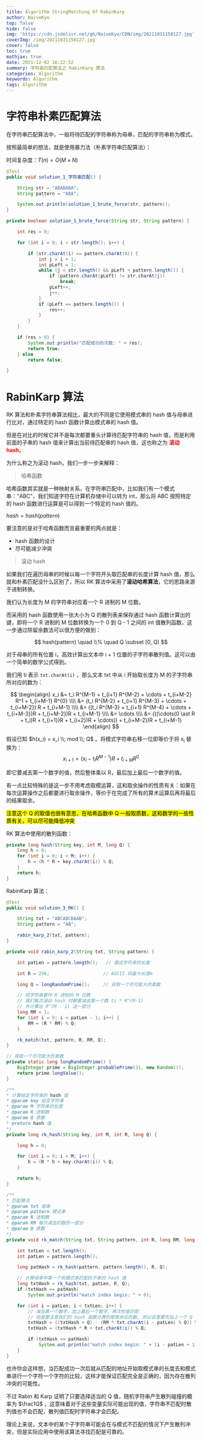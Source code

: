 ```yaml
---
title: Algorithm StringMatching Of RabinKarp
author: NaiveKyo
top: false
hide: false
img: 'https://cdn.jsdelivr.net/gh/NaiveKyo/CDN/img/20211031150127.jpg'
coverImg: /img/20211031150127.jpg
cover: false
toc: true
mathjax: true
date: 2021-12-02 16:22:52
summary: 字符串匹配算法之 RabinKarp 算法
categories: Algorithm
keywords: Algorithm
tags: Algorithm
---
```


# 字符串朴素匹配算法



在字符串匹配算法中，一般将待匹配的字符串称为母串，匹配的字符串称为模式。



按照最简单的想法，就是使用暴力法（朴素字符串匹配算法）：

时间复杂度：$T(n) = O(M \times N)$

```java
@Test
public void solution_1_字符串匹配() {

    String str = "ABABABA";
    String pattern = "ABA";

    System.out.println(solution_1_brute_force(str, pattern));
}

private boolean solution_1_brute_force(String str, String pattern) {

    int res = 0;

    for (int i = 0; i < str.length(); i++) {

        if (str.charAt(i) == pattern.charAt(0)) {
            int j = i + 1;
            int pLeft = 1;
            while (j < str.length() && pLeft < pattern.length()) {
                if (pattern.charAt(pLeft) != str.charAt(j))
                    break;
                pLeft++;
                j++;
            }
            if (pLeft == pattern.length()) {
                res++;
            }
        }
    }

    if (res > 0) {
        System.out.println("匹配成功的次数: " + res);
        return true;
    } else 
        return false;

}
```



# RabinKarp 算法

RK 算法和朴素字符串算法相比，最大的不同是它使用模式串的 hash 值与母串进行比对，通过特定的 hash 函数计算出模式串的 hash 值。

但是在对比的时候它并不是每次都要重头计算待匹配字符串的 hash 值，而是利用前面的子串的 hash 值来计算出当前待匹配串的 hash 值，这也称之为 <strong style="color:red">滚动 hash</strong>。

为什么称之为滚动 hash，我们一步一步来解释：

> 哈希函数

哈希函数其实就是一种映射关系，在字符串匹配中，比如我们有一个模式串："ABC"，我们知道字符在计算机存储中可以转为 int，那么将 ABC 按照特定的 hash 函数进行运算是可以得到一个特定的 hash 值的。

$hash = hash(pattern)$

要注意的是对于哈希函数而言最重要的两点就是：

- hash 函数的设计
- 尽可能减少冲突



> 滚动 hash

如果我们在遍历母串的时候以每一个字符开头取匹配串的长度计算 hash 值，那么就和朴素匹配没什么区别了，所以 RK 算法中采用了**滚动哈希算法**，它的思路来源于进制转换。



我们认为长度为 M 的字符串对应着一个 R 进制的 M 位数。

而采用的 hash 函数使用一张大小为 Q 的散列表来保存通过 hash 函数计算出的键，即将一个 R 进制的 M 位数转换为一个 0 到 Q - 1 之间的 int 值散列函数，这一步通过除留余数法可以很方便的做到：

$$
hash(pattern) \quad \\% \quad Q \subset [0, Q)
$$


对于母串的所有位置 i，高效计算出文本中 i + 1 位置的子字符串散列值。这可以由一个简单的数学公式得到。

我们用 ti 表示 `txt.charAt(i)` ，那么文本 txt 中从 i 开始取长度为 M 的子字符串所对应的数为：



$$
\begin{align} 
   x_i &= t_i R^{M-1} + t_{i+1} R^{M-2} + \cdots + t_{i+M-2} R^1 + t_{i+M-1} R^{0} \\\\
   &= (t_i R^{M-2} + t_{i+1} R^{M-3} + \cdots + t_{i+M-2}) R + t_{i+M-1} \\\\
   &= ((t_i R^{M-3} + t_{i+1} R^{M-4} + \cdots + t_{i+M-3})R + t_{i+M-2})R + t_{i+M-1} \\\\
   &= \cdots \\\\
   &= (((\cdots(0 \ast R + t_i)R + t_{i+1})R + t_{i+2})R + \cdots)) + t_{i+M-2})R + t_{i+M-1}
\end{align}
$$





假设已知  $h(x_i) = x_i \\; mod \\; Q$  。将模式字符串右移一位即等价于将 x<sub>i</sub> 替换为：
$$
x_{i+1} = (x_i - t_iR^{M-1}) R + t_{i + M}R^0
$$


即它要减去第一个数字的值，然后整体乘以 R，最后加上最后一个数字的值。

有一点比较特殊的是这一步不用考虑取模运算，这和取余操作的性质有关：如果在每次运算操作之后都要进行取余操作，等价于在完成了所有的算术运算后再将最后的结果取余。

<mark>注意这个 Q 的取值也很有意思，在哈希函数中 Q 一般取质数，这和数学的一些性质有关，可以尽可能降低冲突</mark>



RK 算法中使用的散列函数：

```java
private long hash(String key, int M, long Q) {
    long h = 0;
    for (int i = 0; i < M; i++) {
        h = (h * R + key.charAt(i)) % Q;
    }
    return h;
}
```

RabinKarp 算法：

```java
@Test
public void solution_3_RK() {

    String txt = "ABCABCBAAB";
    String pattern = "AB";

    rabin_karp_2(txt, pattern);
}

private void rabin_karp_2(String txt, String pattern) {

    int patLen = pattern.length();   // 模式字符串的长度

    int R = 256;                    // ASCII 码最大长度m

    long Q = longRandomPrime();     // 获取一个尽可能大的素数

    // 将字符串看作 R 进制的 M 位数
    // 我们每次滚动 hash 时都要减去第一个数 ti * R^(M-1)
    // 先计算出 R^(M - 1) 这一部分
    long RM = 1;
    for (int i = 0; i < patLen - 1; i++) {
        RM = (R * RM) % Q;
    }

    rk_match(txt, pattern, R, RM, Q);
}

// 获取一个尽可能大的素数
private static long longRandomPrime() {
    BigInteger prime = BigInteger.probablePrime(31, new Random());
    return prime.longValue();
}

/**
* 计算给定字符串的 hash 值
* @param key 给定字符串
* @param M 字符串的长度
* @param R 进制数
* @param Q 质数
* @return hash 值
*/
private long rk_hash(String key, int M, int R, long Q) {

    long h = 0;

    for (int i = 0; i < M; i++) {
        h = (R * h + key.charAt(i)) % Q;
    }

    return h;
}

/**
* 匹配算法
* @param txt 母串
* @param pattern 模式串
* @param R 进制数
* @param RM 每次减去的数的一部分
* @param Q 质数
*/
private void rk_match(String txt, String pattern, int R, long RM, long Q) {

    int txtLen = txt.length();
    int patLen = pattern.length();

    long patHash = rk_hash(pattern, pattern.length(), R, Q);

    // 计算母串中第一个和模式串匹配的子串的 hash 值
    long txtHash = rk_hash(txt, patLen, R, Q);
    if (txtHash == patHash)
        System.out.println("match index begin: " + 0);

    for (int i = patLen; i < txtLen; i++) {
        // 减去第一个数字，加上最后一个数字，再次检查匹配
        // 但是要注意我们的 hash 函数计算的是取余后的数, 所以这里要先加上一个 Q
        txtHash = ((txtHash + Q) - (RM * txt.charAt(i - patLen) % Q)) % Q;
        txtHash = (txtHash * R + txt.charAt(i)) % Q;

        if (txtHash == patHash)
            System.out.println("match index begin: " + (i - patLen + 1));
    }
}
```

也许你会这样想，当匹配成功一次后就从匹配的地址开始取模式串的长度去和模式串进行一个字符一个字符的比较，这样才能保证匹配完全是正确的，因为存在散列冲突的可能性。



不过 Rabin 和 Karp 证明了只要选择适当的 Q 值，随机字符串产生散列碰撞的概率为 $\frac1Q$ ，这意味着对于这些变量实际可能出现的值，字符串不匹配时散列值也不会匹配，散列值匹配时字符串才会匹配。

理论上来说，文本中的某个子字符串可能会在与模式不匹配的情况下产生散列冲突，但是实际应用中使用该算法寻找匹配是可靠的。 
